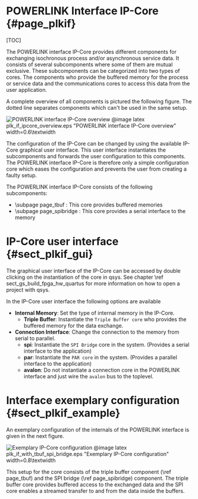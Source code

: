 POWERLINK Interface IP-Core    {#page_plkif}
============

[TOC]

The POWERLINK interface IP-Core provides different components for exchanging
isochronous process and/or asynchronous service data. It consists of several
subcomponents where some of them are mutual exclusive. These subcomponents can
be categorized into two types of cores. The components who provide the buffered
memory for the process or service data and the communications cores to access
this data from the user application.

A complete overview of all components is pictured the following figure. The dotted
line separates components which can't be used in the same setup.

![POWERLINK interface IP-Core overview](plk_if_ipcore_overview.png)
@image latex plk_if_ipcore_overview.eps "POWERLINK interface IP-Core overview" width=0.6\textwidth

The configuration of the IP-Core can be changed by using the available IP-Core
graphical user interface. This user interface instantiates the subcomponents and
forwards the user configuration to this components. The POWERLINK interface
IP-Core is therefore only a simple configuration core which eases the configuration
and prevents the user from creating a faulty setup.

The POWERLINK interface IP-Core consists of the following subcomponents:
- \subpage page_tbuf : This core provides buffered memories
- \subpage page_spibridge : This core provides a serial interface to the memory

# IP-Core user interface    {#sect_plkif_gui}
The graphical user interface of the IP-Core can be accessed by double clicking
on the instantiation of the core in qsys. See chapter \ref sect_gs_build_fpga_hw_quartus
for more information on how to open a project with qsys.

In the IP-Core user interface the following options are available
* **Internal Memory**: Set the type of internal memory in the IP-Core.
  - **Triple Buffer**: Instantiate the `Triple Buffer core` who provides the buffered memory for the data exchange.
* **Connection Interface**: Change the connection to the memory from serial to parallel.
  - **spi**: Instantiate the `SPI Bridge` core in the system. (Provides a serial interface to the application)
  - **par**: Instantiate the `PAR core` in the system. (Provides a parallel interface to the application)
  - **avalon**: Do not instantiate a connection core in the POWERLINK interface and just wire the `avalon` bus to the toplevel.

# Interface exemplary configuration    {#sect_plkif_example}
An exemplary configuration of the internals of the POWERLINK interface is given
in the next figure.

![Exemplary IP-Core configuration](plk_if_with_tbuf_spi_bridge.png)
@image latex plk_if_with_tbuf_spi_bridge.eps "Exemplary IP-Core configuration" width=0.8\textwidth

This setup for the core consists of the triple buffer component (\ref page_tbuf)
and the SPI bridge (\ref page_spibridge) component. The triple buffer core
provides buffered access to the exchanged data and the SPI core enables a streamed
transfer to and from the data inside the buffers.